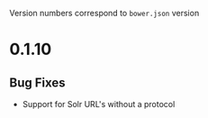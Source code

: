 Version numbers correspond to `bower.json` version
# 0.1.10

## Bug Fixes

- Support for Solr URL's without a protocol
